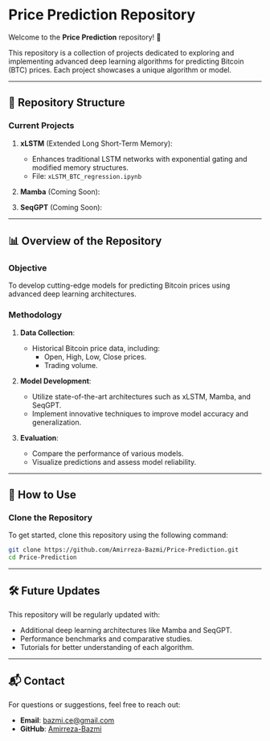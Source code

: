 # Price Prediction Repository

Welcome to the **Price Prediction** repository! 🚀

This repository is a collection of projects dedicated to exploring and implementing advanced deep learning algorithms for predicting Bitcoin (BTC) prices. Each project showcases a unique algorithm or model.

---

## 📂 Repository Structure

### **Current Projects**

1. **xLSTM** (Extended Long Short-Term Memory):
   - Enhances traditional LSTM networks with exponential gating and modified memory structures.
   - File: `xLSTM_BTC_regression.ipynb`

2. **Mamba** (Coming Soon):

3. **SeqGPT** (Coming Soon):

---

## 📊 Overview of the Repository

### Objective
To develop cutting-edge models for predicting Bitcoin prices using advanced deep learning architectures.

### Methodology
1. **Data Collection**:
   - Historical Bitcoin price data, including:
     - Open, High, Low, Close prices.
     - Trading volume.

2. **Model Development**:
   - Utilize state-of-the-art architectures such as xLSTM, Mamba, and SeqGPT.
   - Implement innovative techniques to improve model accuracy and generalization.

3. **Evaluation**:
   - Compare the performance of various models.
   - Visualize predictions and assess model reliability.

---

## 🚀 How to Use

### Clone the Repository
To get started, clone this repository using the following command:
```bash
git clone https://github.com/Amirreza-Bazmi/Price-Prediction.git
cd Price-Prediction
```
---

## 🛠 Future Updates

This repository will be regularly updated with:
- Additional deep learning architectures like Mamba and SeqGPT.
- Performance benchmarks and comparative studies.
- Tutorials for better understanding of each algorithm.

---

## 📬 Contact
For questions or suggestions, feel free to reach out:
- **Email**: [bazmi.ce@gmail.com](mailto:bazmi.ce@gmail.com)
- **GitHub**: [Amirreza-Bazmi](https://github.com/Amirreza-Bazmi)
